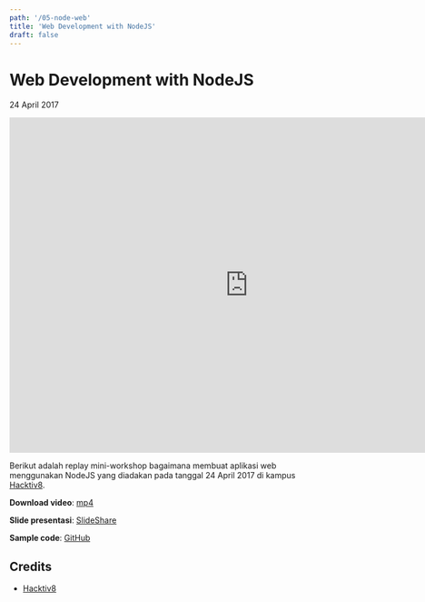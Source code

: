 ```yaml
---
path: '/05-node-web'
title: 'Web Development with NodeJS'
draft: false
---
```


# Web Development with NodeJS

24 April 2017

<iframe width="840" height="590" src="https://www.youtube.com/embed/D7lpojnH10s" frameborder="0" allowfullscreen></iframe>

Berikut adalah replay mini-workshop bagaimana membuat aplikasi web menggunakan NodeJS yang diadakan pada tanggal 24 April 2017 di kampus [Hacktiv8](https://hacktiv8.com/).


**Download video**: [mp4](/static/videos/05-node-web.mp4)

**Slide presentasi**: [SlideShare](https://www.slideshare.net/rizafahmi/web-development-with-nodejs-79576967)

**Sample code**: [GitHub](https://github.com/rizafahmi/hacktivcash-server)


## Credits

* [Hacktiv8](https://hacktiv8.com/)

